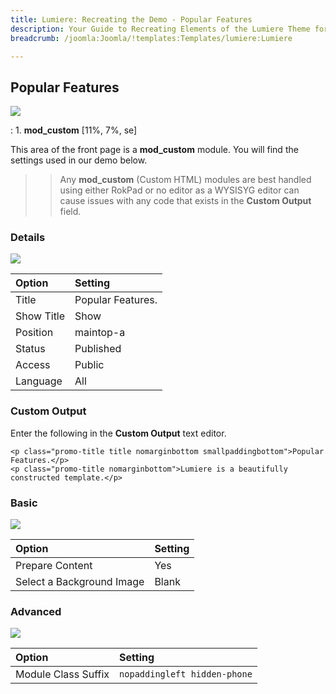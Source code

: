 ```yaml
---
title: Lumiere: Recreating the Demo - Popular Features
description: Your Guide to Recreating Elements of the Lumiere Theme for Joomla
breadcrumb: /joomla:Joomla/!templates:Templates/lumiere:Lumiere

---
```


Popular Features
----
![][demo]

:   1. **mod_custom** [11%, 7%, se]

This area of the front page is a **mod_custom** module. You will find the settings used in our demo below.

>> Any **mod_custom** (Custom HTML) modules are best handled using either RokPad or no editor as a WYSISYG editor can cause issues with any code that exists in the **Custom Output** field.

### Details
![][demo2]

| Option     | Setting           |  
| :--------- | :---------------- |  
| Title      | Popular Features. |  
| Show Title | Show              |  
| Position   | maintop-a         |  
| Status     | Published         |  
| Access     | Public            |  
| Language   | All               |  

### Custom Output
Enter the following in the **Custom Output** text editor.

~~~
<p class="promo-title title nomarginbottom smallpaddingbottom">Popular Features.</p>
<p class="promo-title nomarginbottom">Lumiere is a beautifully constructed template.</p>
~~~

### Basic
![][demo3]

| Option                    | Setting |
| :------------------------ | :------ |
| Prepare Content           | Yes     |
| Select a Background Image | Blank   |

### Advanced
![][demo4]

| Option              | Setting                      |  
| :------------------ | :--------------------------- |  
| Module Class Suffix | `nopaddingleft hidden-phone` |    

[demo]: assets/demo_3.jpeg
[demo2]: assets/maintop_1.jpeg
[demo3]: assets/maintop_2.jpeg
[demo4]: assets/maintop_3.jpeg